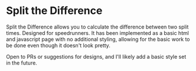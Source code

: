 # Split the Difference
Split the Difference allows you to calculate the difference between two split times. Designed for speedrunners. It has been implemented as a basic html and javascript page with no additional styling, allowing for the basic work to be done even though it doesn't look pretty.

Open to PRs or suggestions for designs, and I'll likely add a basic style set in the future.
